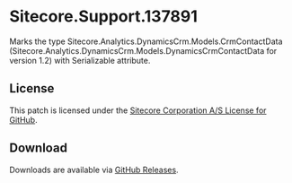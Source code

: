 # Sitecore.Support.137891
Marks the type Sitecore.Analytics.DynamicsCrm.Models.CrmContactData (Sitecore.Analytics.DynamicsCrm.Models.DynamicsCrmContactData for version 1.2) with Serializable attribute.

## License  
This patch is licensed under the [Sitecore Corporation A/S License for GitHub](https://github.com/sitecoresupport/Sitecore.Support.137891/blob/master/LICENSE).  

## Download  
Downloads are available via [GitHub Releases](https://github.com/sitecoresupport/Sitecore.Support.137891/releases).  
